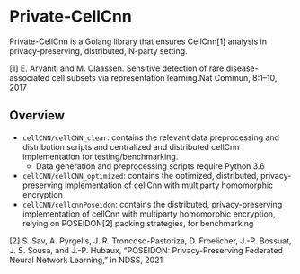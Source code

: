 # Private-CellCnn

Private-CellCnn is a Golang library that ensures CellCnn[1] analysis in privacy-preserving, distributed, N-party setting.

[1] E. Arvaniti and M. Claassen. Sensitive detection of rare disease-associated cell subsets via representation learning.Nat Commun, 8:1–10, 2017

## Overview
- `cellCNN/cellCNN_clear`: contains the relevant data preprocessing and distribution scripts and centralized and distributed cellCnn implementation for testing/benchmarking.
    - Data generation and preprocessing scripts require Python 3.6
- `cellCNN/cellCNN_optimized`: contains the optimized, distributed, privacy-preserving implementation of cellCnn with multiparty homomorphic encryption
- `cellCNN/cellcnnPoseidon`: contains the distributed, privacy-preserving implementation of cellCnn with multiparty homomorphic encryption, relying on POSEIDON[2] packing strategies, for benchmarking

[2] S. Sav, A. Pyrgelis, J. R. Troncoso-Pastoriza, D. Froelicher, J.-P. Bossuat,
  J. S. Sousa, and J.-P. Hubaux, “POSEIDON: Privacy-Preserving Federated
  Neural Network Learning,” in NDSS, 2021






  
